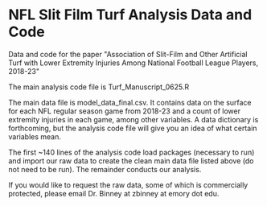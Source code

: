 # NFL Slit Film Turf Analysis Data and Code
Data and code for the paper "Association of Slit-Film and Other Artificial Turf with Lower Extremity Injuries Among National Football League Players, 2018-23"

The main analysis code file is Turf_Manuscript_0625.R

The main data file is model_data_final.csv. It contains data on the surface for each NFL regular season game from 2018-23 and a count of lower extremity injuries in each game, among other variables. A data dictionary is forthcoming, but the analysis code file will give you an idea of what certain variables mean.

The first ~140 lines of the analysis code load packages (necessary to run) and import our raw data to create the clean main data file listed above (do not need to be run). The remainder conducts our analysis.

If you would like to request the raw data, some of which is commercially protected, please email Dr. Binney at zbinney at emory dot edu.

